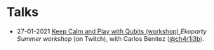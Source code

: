 # Talks

- 27-01-2021 [Keep Calm and Play with Qubits
(workshop) ](./ekoparty0121/) *Ekoparty Summer workshop* (on Twitch), with Carlos Benitez ([@ch4r1i3b](https://twitter.com/ch4r1i3b)).